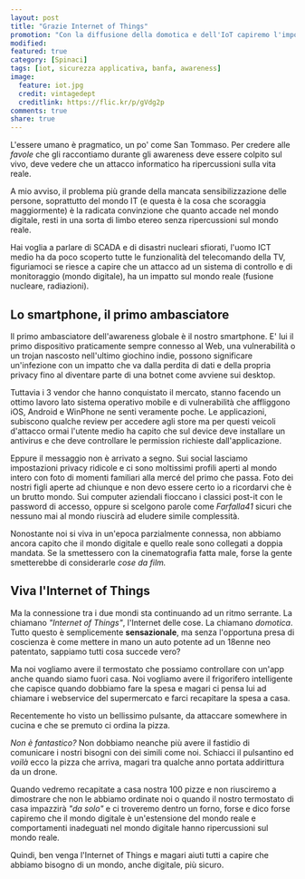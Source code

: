 ```yaml
---
layout: post
title: "Grazie Internet of Things"
promotion: "Con la diffusione della domotica e dell'IoT capiremo l'importanza dell'ICT Security? Forse sì."
modified: 
featured: true
category: [Spinaci]
tags: [iot, sicurezza applicativa, banfa, awareness]
image:
  feature: iot.jpg
  credit: vintagedept
  creditlink: https://flic.kr/p/gVdg2p
comments: true
share: true
---
```


L'essere umano è pragmatico, un po' come San Tommaso. Per credere alle _favole_
che gli raccontiamo durante gli awareness deve essere colpito sul vivo, deve
vedere che un attacco informatico ha ripercussioni sulla vita reale.

A mio avviso, il problema più grande della mancata sensibilizzazione delle
persone, soprattutto del mondo IT (e questa è la cosa che scoraggia
maggiormente) è la radicata convinzione che quanto accade nel mondo digitale,
resti in una sorta di limbo etereo senza ripercussioni sul mondo reale.

Hai voglia a parlare di SCADA e di disastri nucleari sfiorati, l'uomo ICT medio
ha da poco scoperto tutte le funzionalità del telecomando della TV, figuriamoci
se riesce a capire che un attacco ad un sistema di controllo e di monitoraggio
(mondo digitale), ha un impatto sul mondo reale (fusione nucleare, radiazioni).

## Lo smartphone, il primo ambasciatore

Il primo ambasciatore dell'awareness globale è il nostro smartphone. E' lui il
primo dispositivo praticamente sempre connesso al Web, una vulnerabilità o un
trojan nascosto nell'ultimo giochino indie, possono significare un'infezione
con un impatto che va dalla perdita di dati e della propria privacy fino al
diventare parte di una botnet come avviene sui desktop.

Tuttavia i 3 vendor che hanno conquistato il mercato, stanno facendo un ottimo
lavoro lato sistema operativo mobile e di vulnerabilità che affliggono iOS,
Android e WinPhone ne senti veramente poche.
Le applicazioni, subiscono qualche review per accedere agli store ma per questi
veicoli d'attacco ormai l'utente medio ha capito che sul device deve installare
un antivirus e che deve controllare le permission richieste dall'applicazione.

Eppure il messaggio non è arrivato a segno. Sui social lasciamo impostazioni
privacy ridicole e ci sono moltissimi profili aperti al mondo intero con foto
di momenti familiari alla mercé del primo che passa. Foto dei nostri figli
aperte ad chiunque e non devo essere certo io a ricordarvi che è un brutto
mondo. Sui computer aziendali fioccano i classici post-it con le password di
accesso, oppure si scelgono parole come _Farfalla41_ sicuri che nessuno mai al
mondo riuscirà ad eludere simile complessità.

Nonostante noi si viva in un'epoca parzialmente connessa, non abbiamo ancora
capito che il mondo digitale e quello reale sono collegati a doppia mandata.
Se la smettessero con la cinematografia fatta male, forse la gente smetterebbe
di considerarle _cose da film._

## Viva l'Internet of Things

Ma la connessione tra i due mondi sta continuando ad un ritmo serrante. La
chiamano _"Internet of Things"_, l'Internet delle cose. La chiamano _domotica_.
Tutto questo è semplicemente **sensazionale**, ma senza l'opportuna presa di
coscienza è come mettere in mano un auto potente ad un 18enne neo patentato,
sappiamo tutti cosa succede vero?

Ma noi vogliamo avere il termostato che possiamo controllare con un'app anche
quando siamo fuori casa. Noi vogliamo avere il frigorifero intelligente che
capisce quando dobbiamo fare la spesa e magari ci pensa lui ad chiamare i
webservice del supermercato e farci recapitare la spesa a casa.

Recentemente ho visto un bellissimo pulsante, da attaccare somewhere in cucina
e che se premuto ci ordina la pizza.

_Non è fantastico?_ Non dobbiamo neanche più avere il fastidio di comunicare i
nostri bisogni con dei simili come noi. Schiacci il pulsantino ed _voilà_ ecco
la pizza che arriva, magari tra qualche anno portata addirittura da un drone.

Quando vedremo recapitate a casa nostra 100 pizze e non riusciremo a dimostrare
che non le abbiamo ordinate noi o quando il nostro termostato di casa impazzirà
_"da solo"_ e ci troveremo dentro un forno, forse e dico forse capiremo che il
mondo digitale è un'estensione del mondo reale e comportamenti inadeguati nel
mondo digitale hanno ripercussioni sul mondo reale.

Quindi, ben venga l'Internet of Things e magari aiuti tutti a capire che
abbiamo bisogno di un mondo, anche digitale, più sicuro.
